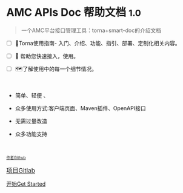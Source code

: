 <!-- _coverpage.md -->

# AMC APIs Doc 帮助文档 <small>1.0</small>

> 一个AMC平台接口管理工具：torna+smart-doc的介绍文档



- [ ] 💪Torna使用指南- 入门、介绍、功能、指引、部署、定制化相关内容。


- [ ] :100: 帮助您快速接入，使用。


- [ ] :world_map:了解使用中的每一个细节情况。

<br/>

- 简单、轻便 、

- 众多使用方式:客户端页面、Maven插件、OpenAPI接口

- 无需过量改造

- 众多功能支持

<br/>

[<font size=1>作者Github</font>](https://github.com/0x101011) 

[<font size=3>项目Gitlab</font>](https://code.jsfund.cn/platform/client/component/amc)

[开始Get Started](/README.md)

